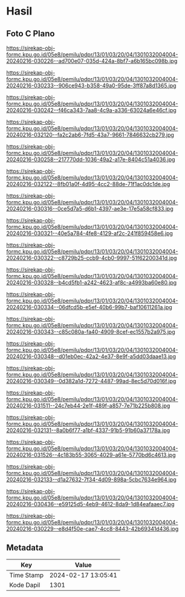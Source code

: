 # Hasil

## Foto C Plano

https://sirekap-obj-formc.kpu.go.id/05e8/pemilu/pdpr/13/01/03/20/04/1301032004004-20240216-030226--ad700e07-035d-424a-8bf7-a6b165bc098b.jpg

https://sirekap-obj-formc.kpu.go.id/05e8/pemilu/pdpr/13/01/03/20/04/1301032004004-20240216-030233--906ce943-b358-49a0-95de-3ff87a8d1365.jpg

https://sirekap-obj-formc.kpu.go.id/05e8/pemilu/pdpr/13/01/03/20/04/1301032004004-20240216-030242--f46ca343-7aa8-4c9a-a336-63024a6e46cf.jpg

https://sirekap-obj-formc.kpu.go.id/05e8/pemilu/pdpr/13/01/03/20/04/1301032004004-20240216-032120--fa2c2ab6-7fd5-43a7-9661-7846632cb279.jpg

https://sirekap-obj-formc.kpu.go.id/05e8/pemilu/pdpr/13/01/03/20/04/1301032004004-20240216-030258--217770dd-1036-49a2-a17e-8404c51a4036.jpg

https://sirekap-obj-formc.kpu.go.id/05e8/pemilu/pdpr/13/01/03/20/04/1301032004004-20240216-032122--8fb01a0f-4d95-4cc2-88de-71f1ac0dc1de.jpg

https://sirekap-obj-formc.kpu.go.id/05e8/pemilu/pdpr/13/01/03/20/04/1301032004004-20240216-030316--0ce5d7a5-d6b1-4397-ae3e-17e5a58cf833.jpg

https://sirekap-obj-formc.kpu.go.id/05e8/pemilu/pdpr/13/01/03/20/04/1301032004004-20240216-030321--40e5a784-4fe8-4129-af2c-241f859458e6.jpg

https://sirekap-obj-formc.kpu.go.id/05e8/pemilu/pdpr/13/01/03/20/04/1301032004004-20240216-030322--c8729b25-ccb9-4cb0-9997-51f62200341d.jpg

https://sirekap-obj-formc.kpu.go.id/05e8/pemilu/pdpr/13/01/03/20/04/1301032004004-20240216-030328--b4cd5fb1-a242-4623-af8c-a4993ba60e80.jpg

https://sirekap-obj-formc.kpu.go.id/05e8/pemilu/pdpr/13/01/03/20/04/1301032004004-20240216-030334--06dfcd5b-e5ef-40b6-99b7-baf10611261a.jpg

https://sirekap-obj-formc.kpu.go.id/05e8/pemilu/pdpr/13/01/03/20/04/1301032004004-20240216-030343--c85c080a-fa40-4909-8cef-ec1557b2a975.jpg

https://sirekap-obj-formc.kpu.go.id/05e8/pemilu/pdpr/13/01/03/20/04/1301032004004-20240216-030348--d01eb0ec-42a2-4e37-8e9f-a5dd03daae13.jpg

https://sirekap-obj-formc.kpu.go.id/05e8/pemilu/pdpr/13/01/03/20/04/1301032004004-20240216-030349--0d382a1d-7272-4487-99ad-8ec5d70d016f.jpg

https://sirekap-obj-formc.kpu.go.id/05e8/pemilu/pdpr/13/01/03/20/04/1301032004004-20240216-031511--24c7eb44-2e1f-489f-a857-7e71b225b808.jpg

https://sirekap-obj-formc.kpu.go.id/05e8/pemilu/pdpr/13/01/03/20/04/1301032004004-20240216-032131--8a0b6f77-a1bf-4337-91b5-91b60a37178a.jpg

https://sirekap-obj-formc.kpu.go.id/05e8/pemilu/pdpr/13/01/03/20/04/1301032004004-20240216-031526--4c183b55-3065-4029-a61e-5770bd6c4613.jpg

https://sirekap-obj-formc.kpu.go.id/05e8/pemilu/pdpr/13/01/03/20/04/1301032004004-20240216-032133--d1a27632-7f34-4d09-898a-5cbc7634e964.jpg

https://sirekap-obj-formc.kpu.go.id/05e8/pemilu/pdpr/13/01/03/20/04/1301032004004-20240216-030436--e59125d5-4eb9-4612-8da9-1d84eafaaec7.jpg

https://sirekap-obj-formc.kpu.go.id/05e8/pemilu/pdpr/13/01/03/20/04/1301032004004-20240216-030229--e8d4f50e-cae7-4cc8-8443-42b69341d436.jpg


## Metadata

| Key        | Value               |
| ---------- | ------------------- |
| Time Stamp | 2024-02-17 13:05:41 |
| Kode Dapil | 1301                |



